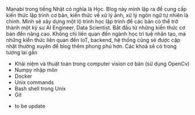 Manabi trong tiếng Nhật có nghĩa là Học.
Blog này mình lập ra để cung cấp kiến thức lập trình cơ bản, kiến thức về xử lý ảnh, xử lý ngôn ngữ tự nhiên là chính.
Mình sẽ xây dựng một lộ trình học lập trình để các bản có thể trở thành một kỹ sư AI Engineer, Data Scientist. Bắt đầu từ những kiến thức cơ bản đến nâng cao. 
Không chỉ liên quan đến ngành học trí tuệ nhân tạo, mà những kiến thức liên quan đến IoT, backend, hệ thống cũng sẽ được cập nhật thường xuyên để blog thêm phong phú hơn.
Các khoá sẽ có trong tương lai gần
- Khái niệm và thuật toán trong computer vision cơ bản (sử dụng OpenCv)
- Numpy nhập môn
- Docker
- Unix commands
- Bash shell trong Unix
- Git 
* to be update
